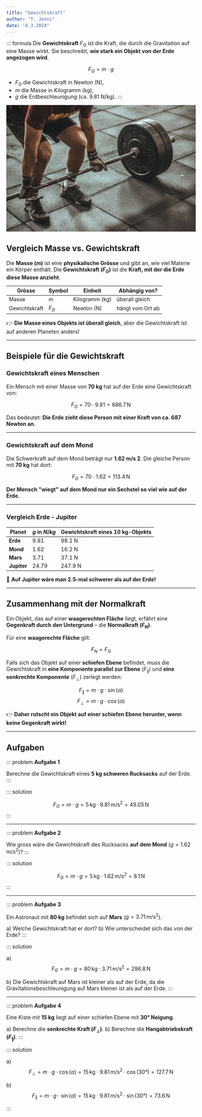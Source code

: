 ```yaml
---
title: "Gewichtskraft"
author: "T. Jenni"
date: "8.3.2024"
---
```




::: formula
Die **Gewichtskraft** $F_G$ ist die Kraft, die durch die Gravitation auf eine Masse wirkt.
Sie beschreibt, **wie stark ein Objekt von der Erde angezogen wird**.

$$
F_G = m \cdot g
$$

- $F_G$ die Gewichtskraft in Newton (N),
- $m$ die Masse in Kilogramm (kg),
- $g$ die Erdbeschleunigung (ca. 9.81 N/kg).
:::


![Gewichtsheber (Bild: Victor Freitas / Unsplash)](assets/gewichtskraft.jpg)


## **Vergleich Masse vs. Gewichtskraft**

Die **Masse ($m$)** ist eine **physikalische Grösse** und gibt an, wie viel Materie ein Körper enthält.
Die **Gewichtskraft ($F_G$)** ist die **Kraft, mit der die Erde diese Masse anzieht**.

| Grösse            | Symbol | Einheit         | Abhängig von?        |
|-------------------|--------|-----------------|----------------------|
| Masse             | $m$    | Kilogramm (kg)  | überall gleich       |
| Gewichtskraft     | $F_G$  | Newton (N)      | hängt vom Ort ab     |

👉 **Die Masse eines Objekts ist überall gleich**, aber die Gewichtskraft ist auf anderen Planeten anders!

---

## **Beispiele für die Gewichtskraft**

### **Gewichtskraft eines Menschen**
Ein Mensch mit einer Masse von **70 kg** hat auf der Erde eine Gewichtskraft von:

$$ F_G = 70 \cdot 9.81 = 686.7\,\text{N} $$

Das bedeutet: **Die Erde zieht diese Person mit einer Kraft von ca. 687 Newton an.**


---

### **Gewichtskraft auf dem Mond**
Die Schwerkraft auf dem Mond beträgt nur **1.62 m/s 2**.
Die gleiche Person mit **70 kg** hat dort:

$$ F_G = 70 \cdot 1.62 = 113.4\,\text{N} $$

**Der Mensch "wiegt" auf dem Mond nur ein Sechstel so viel wie auf der Erde.**


---

### **Vergleich Erde - Jupiter**

| Planet      | $g$ in $N/kg$   | Gewichtskraft eines 10 kg-Objekts |
|-------------|-----------------|-----------------------------------|
| **Erde**    | 9.81            | $98.1$ N                          |
| **Mond**    | 1.62            | $16.2$ N                          |
| **Mars**    | 3.71            | $37.1$ N                          |
| **Jupiter** | 24.79           | $247.9$ N                         |

🔹 **Auf Jupiter wäre man 2.5-mal schwerer als auf der Erde!**


---

## **Zusammenhang mit der Normalkraft**
Ein Objekt, das auf einer **waagerechten Fläche** liegt, erfährt eine **Gegenkraft durch den Untergrund** – die **Normalkraft ($F_N$)**.

Für eine **waagerechte Fläche** gilt:

$$ F_N = F_G $$

Falls sich das Objekt auf einer **schiefen Ebene** befindet, muss die Gewichtskraft in **eine Komponente parallel zur Ebene** ($F_{\parallel}$) und **eine senkrechte Komponente** ($F_{\perp}$) zerlegt werden:

$$ F_{\parallel} = m \cdot g \cdot \sin(\alpha) $$
$$ F_{\perp} = m \cdot g \cdot \cos(\alpha) $$

👉 **Daher rutscht ein Objekt auf einer schiefen Ebene herunter, wenn keine Gegenkraft wirkt!**

---

## **Aufgaben**

::: problem
**Aufgabe 1**

Berechne die Gewichtskraft eines **5 kg schweren Rucksacks** auf der Erde.
:::

::: solution

$$ F_G = m \cdot g = 5\,\text{kg} \cdot 9.81\,\text{m/s}^2 = 49.05\,\text{N} $$
:::

---

::: problem
**Aufgabe 2**

Wie gross wäre die Gewichtskraft des Rucksacks **auf dem Mond** ($g = 1.62\,\text{m/s}^2$)?
:::

::: solution

$$ F_G = m \cdot g = 5\,\text{kg} \cdot 1.62\,\text{m/s}^2 = 8.1\,\text{N} $$
:::

---

::: problem
**Aufgabe 3**

Ein Astronaut mit **80 kg** befindet sich auf **Mars** ($g = 3.71\,\text{m/s}^2$).

  a) Welche Gewichtskraft hat er dort?
  b) Wie unterscheidet sich das von der Erde?
:::

::: solution

a) $$ F_G = m \cdot g = 80\,\text{kg} \cdot 3.71\,\text{m/s}^2 = 296.8\,\text{N} $$

b) Die Gewichtskraft auf Mars ist kleiner als auf der Erde, da die
Gravitationsbeschleunigung auf Mars kleiner ist als auf der Erde.
:::

---


::: problem
**Aufgabe 4**

Eine Kiste mit **15 kg** liegt auf einer schiefen Ebene mit **30° Neigung**.

   a) Berechne die **senkrechte Kraft ($F_{\perp}$)**.
   b) Berechne die **Hangabtriebskraft ($F_{\parallel}$)**.
:::

::: solution

a) $$ F_{\perp} = m \cdot g \cdot \cos(\alpha) = 15\,\text{kg} \cdot 9.81\,\text{m/s}^2 \cdot \cos(30°) = 127.7\,\text{N} $$

b) $$ F_{\parallel} = m \cdot g \cdot \sin(\alpha) = 15\,\text{kg} \cdot 9.81\,\text{m/s}^2 \cdot \sin(30°) = 73.6\,\text{N} $$

:::
